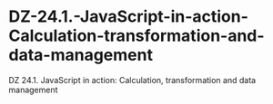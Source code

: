 # DZ-24.1.-JavaScript-in-action-Calculation-transformation-and-data-management
DZ 24.1. JavaScript in action: Calculation, transformation and data management
